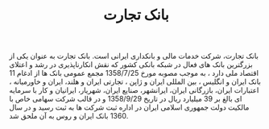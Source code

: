 ﻿---
layout: post
title: بانک تجارت
name_en: tejaratbank
company_slug: tejaratbank
logo: 
cover: 
company_count:
founded:
location: ""
total_review: 
total_interview: 
salary_avg: 
salary_min: 
salary_max: 
rate: 
view_count: 
industry: بانکداری
city: تهران, تهران
size_en: VL
size: بیش از 1000 نفر
site: https://tejaratbank.ir/
---

بانک تجارت، شرکت خدمات مالی و بانکداری ایرانی است. بانک تجارت به عنوان یکی از بزرگترین بانک های فعال در شبکه بانکی کشور که نقش انکارناپذیری در رشد و اعتلای اقتصاد ملی دارد ، به موجب مصوبه مورخ 1358/7/25 مجمع عمومی بانک ها از ادغام 11 بانک ایران و انگلیس ، بین المللی ایران و ژاپن ، تجارتی ایران و هلند، ایران و خاورمیانه ، اعتبارات ایران، بازرگانی ایران، ایرانشهر، صنایع ایران، شهریار، ایرانیان و کار با سرمایه ای بالغ بر 39 میلیارد ریال در تاریخ 1358/9/29 و در قالب شرکت سهامی خاص با مالکیت دولت جمهوری اسلامی ایران در اداره ثبت شرکت ها به ثبت رسید و در سال 1360 بانک ایران و روس به آن ملحق شد.